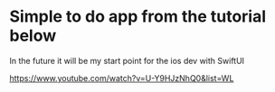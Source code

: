 # Simple to do app from the tutorial below

In the future it will be my start point for the ios dev with SwiftUI

https://www.youtube.com/watch?v=U-Y9HJzNhQ0&list=WL
